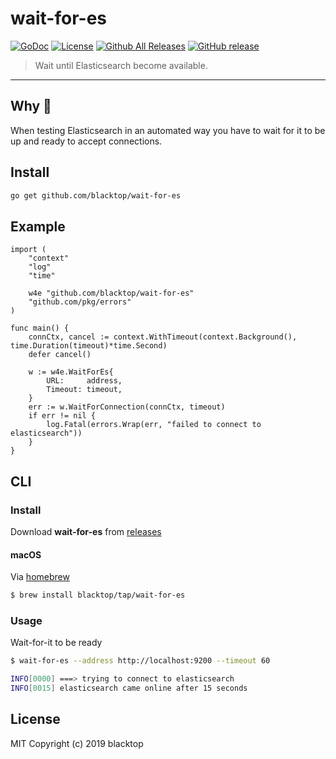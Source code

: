 # wait-for-es

[![GoDoc](https://godoc.org/github.com/blacktop/wait-for-es?status.svg)](https://godoc.org/github.com/blacktop/wait-for-es) [![License](http://img.shields.io/:license-mit-blue.svg)](http://doge.mit-license.org) [![Github All Releases](https://img.shields.io/github/downloads/blacktop/wait-for-es/total.svg)](https://github.com/blacktop/wait-for-es/releases/latest) [![GitHub release](https://img.shields.io/github/release/blacktop/wait-for-es.svg)](https://github.com/blacktop/wait-for-es/releases)

> Wait until Elasticsearch become available.

---

## Why 🤔

When testing Elasticsearch in an automated way you have to wait for it to be up and ready to accept connections.

## Install

```bash
go get github.com/blacktop/wait-for-es
```

## Example

```golang
import (
    "context"
    "log"
    "time"

    w4e "github.com/blacktop/wait-for-es"
    "github.com/pkg/errors"
)

func main() {
    connCtx, cancel := context.WithTimeout(context.Background(), time.Duration(timeout)*time.Second)
    defer cancel()

    w := w4e.WaitForEs{
        URL:     address,
        Timeout: timeout,
    }
    err := w.WaitForConnection(connCtx, timeout)
    if err != nil {
        log.Fatal(errors.Wrap(err, "failed to connect to elasticsearch"))
    }
}
```

## CLI

### Install

Download **wait-for-es** from [releases](https://github.com/blacktop/wait-for-es/releases)

#### macOS

Via [homebrew](https://brew.sh)

```bash
$ brew install blacktop/tap/wait-for-es
```

### Usage

Wait-for-it to be ready

```bash
$ wait-for-es --address http://localhost:9200 --timeout 60

INFO[0000] ===> trying to connect to elasticsearch
INFO[0015] elasticsearch came online after 15 seconds
```

## License

MIT Copyright (c) 2019 blacktop
